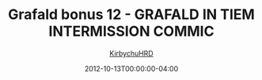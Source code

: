 ---
title: "Grafald bonus 12 - GRAFALD IN TIEM INTERMISSION COMMIC"
type: "image"
date: 2012-10-13T00:00:00-04:00
draft: false
categories: ["Grafald"]
image_path: "../img/2012/bonus_12.png"
alt_text: ""
author: "[KirbychuHRD](https://cohost.org/KirbychuHRD)"
---